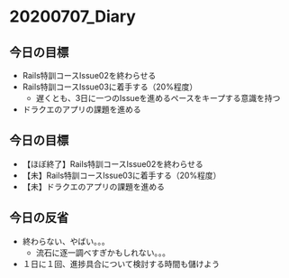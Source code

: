 # 20200707_Diary

## 今日の目標

- Rails特訓コースIssue02を終わらせる
- Rails特訓コースIssue03に着手する（20%程度）
  - 遅くとも、3日に一つのIssueを進めるペースをキープする意識を持つ
- ドラクエのアプリの課題を進める

## 今日の目標

- 【ほぼ終了】Rails特訓コースIssue02を終わらせる
- 【未】Rails特訓コースIssue03に着手する（20%程度）
- 【未】ドラクエのアプリの課題を進める

## 今日の反省

- 終わらない、やばい。。。
  - 流石に逐一調べすぎかもしれない。。。
- １日に１回、進捗具合について検討する時間も儲けよう
